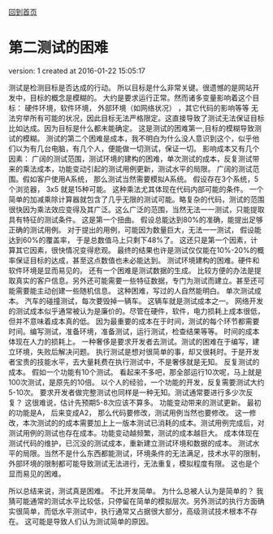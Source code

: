 [回到首页](/)

# 第二测试的困难

  version:  1
  created at 2016-01-22 15:05:17 

  测试是检测目标是否达成的行动。 所以目标是什么非常关键。很遗憾的是网站开发中，目标的概念是模糊的。
  大约是要求运行正常。然而诸多变量影响着这个目标： 硬件环境，软件环境， 外部环境（如网络状况） ，其它代码的影响等等
  无法穷举所有可能的状况，因此目标无法严格限定。这直接导致了测试无法保证目标比如达成。因为目标是什么都未能确定。
  这是测试的困难第一,目标的模糊导致测试的模糊。
  测试的第二个困难是成本，我不明白为什么没人意识到这个，似乎他们以为有几台电脑，有几个人，便能做一切测试，保证一切。
  影响成本又有几个因素：  广阔的测试范围，测试环境的建构的困难，单次测试的成本，反复测试带来的乘法成本，功能变动引起的测试用例更新，测试水平的局限。
  广阔的测试范围。假如客户使用A系统， 那么测试当然需要模拟A系统。 假设存在3个系统，5个浏览器， 3x5 就是15种可能。 
  这种乘法尤其体现在代码内部可能的条件。 一个简单的加减乘除计算器就包含了几乎无限的测试可能。略复杂的代码，测试的范围很快因为乘法效应变得及其广泛。这么广泛的范围，当然无法一一测试，只能提取具有特征的测试条件。 这是第一个扭曲。 假设总能达到80%的准确，能提出足够正确的测试用例。 对于提出的用例，可能因为数量巨大，无法一一测试， 假设能达到60%的覆盖率， 于是总数值马上只剩下48%了。 这还只是第一个因素，计算其它因素，很快情况变得悲观。 最终的结果也许是测试仅仅能在10%-20%的概率保证目标的达成，甚至这点数值也未必能达到。
  测试环境建构的困难。硬件和软件环境是显而易见的。 还有一个困难是测试数据的生成。 比较方便的办法是提取真实的客户信息。另外还可能需要一些特征数据，专门为测试而建立。甚至还可能需要能主动创建一些随机信息。 这种困难，写过的人自然能明白。
  单次测试成本。 汽车的碰撞测试，每次要毁掉一辆车。 这辆车就是测试成本之一。 网络开发的测试成本似乎通常被认为是廉价的。尽管在硬件，软件，电力损耗上成本很低，但并不意味着成本真的低。 因为最重要的成本在于时间，测试的每个环节都需要时间。编写测试，准备环境，准备测试，运行测试，检查结果等等。 时间的成本体现在人力的损耗上。 一种奢侈是要求开发者去测试。测试的困难在于编写，建立环境，失败后解决问题。 执行测试是想对很简单的事，却又很耗时。于是开发者宝贵的技能水平，去大量耗费在执行测试中，不是奢侈就是无知。
  反复测试的成本。 假如一个功能有10个测试。 看起来不多吧，那全部运行10次呢，马上就是100次测试，是原先的10倍。 以个人的经验，一个功能的开发，反复需要测试大约5-10次。 要求开发者做完整测试也同样是一种无知。测试通常要进行多少次反复？ 这很难说，估计先预期5-8次应该不算多。 
  功能变动带来的测试更新。  最初的功能是A， 后来变成A2， 那么代码要修改，测试用例当然也要修改。 这一修改，本次测试的的成本需要加上上一版本测试已消耗的成本。测试用例完成后，对测试用例的测试也存在成本。功能变动越频繁，测试的成本越巨大。 成本体现在测试代码的维护，已沉没的测试成本，重新建立测试环境和数据的成本。 
  测试水平的局限。当然不是什么东西都能测试，环境条件的无法满足，技术水平的限制，外部环境的限制都可能导致测试无法进行，无法重复，模拟程度有限。 这也是个显而易见的困难。


  所以总结来说，测试真是困难。 不比开发简单。 为什么总被人认为是简单的？ 我猜可能通常的测试水平比较低，只停留在简单的模拟层次。另外测试的执行方面确实很简单，而低水平测试中，执行通常又占据很大部分，高级测试技术根本不存在。 这可能是导致人们认为测试简单的原因。



